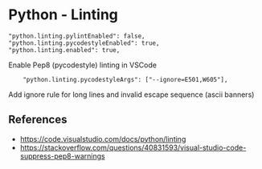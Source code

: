 # Python - Linting

```
"python.linting.pylintEnabled": false,
"python.linting.pycodestyleEnabled": true,
"python.linting.enabled": true,
```

Enable Pep8 (pycodestyle) linting in VSCode

```    "python.linting.pycodestyleArgs": ["--ignore=E501,W605"],```

Add ignore rule for long lines and invalid escape sequence (ascii banners)

## References
* https://code.visualstudio.com/docs/python/linting
* https://stackoverflow.com/questions/40831593/visual-studio-code-suppress-pep8-warnings
